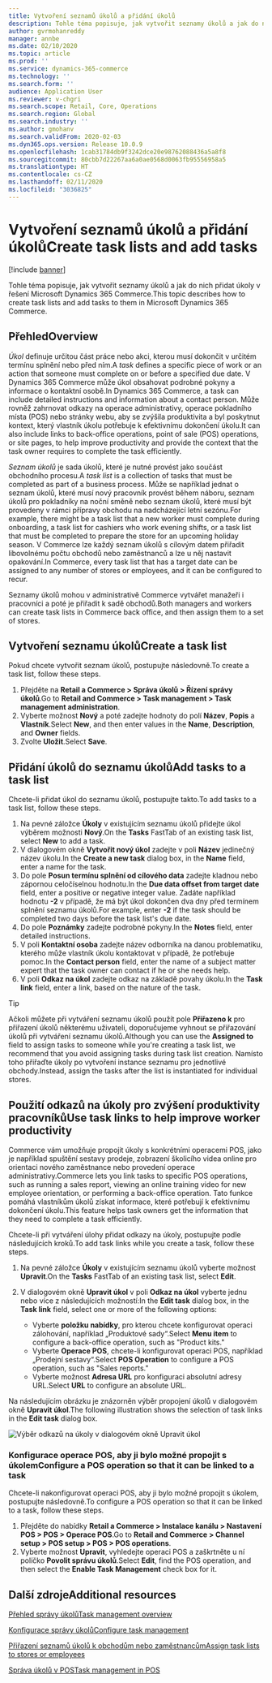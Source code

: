 ```yaml
---
title: Vytvoření seznamů úkolů a přidání úkolů
description: Tohle téma popisuje, jak vytvořit seznamy úkolů a jak do nich přidat úkoly v řešení Microsoft Dynamics 365 Commerce.
author: gvrmohanreddy
manager: annbe
ms.date: 02/10/2020
ms.topic: article
ms.prod: ''
ms.service: dynamics-365-commerce
ms.technology: ''
ms.search.form: ''
audience: Application User
ms.reviewer: v-chgri
ms.search.scope: Retail, Core, Operations
ms.search.region: Global
ms.search.industry: ''
ms.author: gmohanv
ms.search.validFrom: 2020-02-03
ms.dyn365.ops.version: Release 10.0.9
ms.openlocfilehash: 1cab31784db9f3242dce20e98762088436a5a8f8
ms.sourcegitcommit: 80cbb7d22267aa6a0ae0568d0063fb95556958a5
ms.translationtype: HT
ms.contentlocale: cs-CZ
ms.lasthandoff: 02/11/2020
ms.locfileid: "3036825"
---
```

# <a name="create-task-lists-and-add-tasks"></a><span data-ttu-id="f5c78-103">Vytvoření seznamů úkolů a přidání úkolů</span><span class="sxs-lookup"><span data-stu-id="f5c78-103">Create task lists and add tasks</span></span>

[!include [banner](includes/banner.md)]

<span data-ttu-id="f5c78-104">Tohle téma popisuje, jak vytvořit seznamy úkolů a jak do nich přidat úkoly v řešení Microsoft Dynamics 365 Commerce.</span><span class="sxs-lookup"><span data-stu-id="f5c78-104">This topic describes how to create task lists and add tasks to them in Microsoft Dynamics 365 Commerce.</span></span>

## <a name="overview"></a><span data-ttu-id="f5c78-105">Přehled</span><span class="sxs-lookup"><span data-stu-id="f5c78-105">Overview</span></span>

<span data-ttu-id="f5c78-106">*Úkol* definuje určitou část práce nebo akci, kterou musí dokončit v určitém termínu splnění nebo před ním.</span><span class="sxs-lookup"><span data-stu-id="f5c78-106">A *task* defines a specific piece of work or an action that someone must complete on or before a specified due date.</span></span> <span data-ttu-id="f5c78-107">V Dynamics 365 Commerce může úkol obsahovat podrobné pokyny a informace o kontaktní osobě.</span><span class="sxs-lookup"><span data-stu-id="f5c78-107">In Dynamics 365 Commerce, a task can include detailed instructions and information about a contact person.</span></span> <span data-ttu-id="f5c78-108">Může rovněž zahrnovat odkazy na operace administrativy, operace pokladního místa (POS) nebo stránky webu, aby se zvýšila produktivita a byl poskytnut kontext, který vlastník úkolu potřebuje k efektivnímu dokončení úkolu.</span><span class="sxs-lookup"><span data-stu-id="f5c78-108">It can also include links to back-office operations, point of sale (POS) operations, or site pages, to help improve productivity and provide the context that the task owner requires to complete the task efficiently.</span></span>

<span data-ttu-id="f5c78-109">*Seznam úkolů* je sada úkolů, které je nutné provést jako součást obchodního procesu.</span><span class="sxs-lookup"><span data-stu-id="f5c78-109">A *task list* is a collection of tasks that must be completed as part of a business process.</span></span> <span data-ttu-id="f5c78-110">Může se například jednat o seznam úkolů, které musí nový pracovník provést během náboru, seznam úkolů pro pokladníky na noční směně nebo seznam úkolů, které musí být provedeny v rámci přípravy obchodu na nadcházející letní sezónu.</span><span class="sxs-lookup"><span data-stu-id="f5c78-110">For example, there might be a task list that a new worker must complete during onboarding, a task list for cashiers who work evening shifts, or a task list that must be completed to prepare the store for an upcoming holiday season.</span></span> <span data-ttu-id="f5c78-111">V Commerce lze každý seznam úkolů s cílovým datem přiřadit libovolnému počtu obchodů nebo zaměstnanců a lze u něj nastavit opakování.</span><span class="sxs-lookup"><span data-stu-id="f5c78-111">In Commerce, every task list that has a target date can be assigned to any number of stores or employees, and it can be configured to recur.</span></span>

<span data-ttu-id="f5c78-112">Seznamy úkolů mohou v administrativě Commerce vytvářet manažeři i pracovníci a poté je přiřadit k sadě obchodů.</span><span class="sxs-lookup"><span data-stu-id="f5c78-112">Both managers and workers can create task lists in Commerce back office, and then assign them to a set of stores.</span></span>

## <a name="create-a-task-list"></a><span data-ttu-id="f5c78-113">Vytvoření seznamu úkolů</span><span class="sxs-lookup"><span data-stu-id="f5c78-113">Create a task list</span></span>

<span data-ttu-id="f5c78-114">Pokud chcete vytvořit seznam úkolů, postupujte následovně.</span><span class="sxs-lookup"><span data-stu-id="f5c78-114">To create a task list, follow these steps.</span></span>

1. <span data-ttu-id="f5c78-115">Přejděte na **Retail a Commerce \> Správa úkolů \> Řízení správy úkolů**.</span><span class="sxs-lookup"><span data-stu-id="f5c78-115">Go to **Retail and Commerce \> Task management \> Task management administration**.</span></span>
1. <span data-ttu-id="f5c78-116">Vyberte možnost **Nový** a poté zadejte hodnoty do polí **Název**, **Popis** a **Vlastník**.</span><span class="sxs-lookup"><span data-stu-id="f5c78-116">Select **New**, and then enter values in the **Name**, **Description**, and **Owner** fields.</span></span>
1. <span data-ttu-id="f5c78-117">Zvolte **Uložit**.</span><span class="sxs-lookup"><span data-stu-id="f5c78-117">Select **Save**.</span></span>

## <a name="add-tasks-to-a-task-list"></a><span data-ttu-id="f5c78-118">Přidání úkolů do seznamu úkolů</span><span class="sxs-lookup"><span data-stu-id="f5c78-118">Add tasks to a task list</span></span>

<span data-ttu-id="f5c78-119">Chcete-li přidat úkol do seznamu úkolů, postupujte takto.</span><span class="sxs-lookup"><span data-stu-id="f5c78-119">To add tasks to a task list, follow these steps.</span></span>
 
1. <span data-ttu-id="f5c78-120">Na pevné záložce **Úkoly** v existujícím seznamu úkolů přidejte úkol výběrem možnosti **Nový**.</span><span class="sxs-lookup"><span data-stu-id="f5c78-120">On the **Tasks** FastTab of an existing task list, select **New** to add a task.</span></span>
1. <span data-ttu-id="f5c78-121">V dialogovém okně **Vytvořit nový úkol** zadejte v poli **Název** jedinečný název úkolu.</span><span class="sxs-lookup"><span data-stu-id="f5c78-121">In the **Create a new task** dialog box, in the **Name** field, enter a name for the task.</span></span>
1. <span data-ttu-id="f5c78-122">Do pole **Posun termínu splnění od cílového data** zadejte kladnou nebo zápornou celočíselnou hodnotu.</span><span class="sxs-lookup"><span data-stu-id="f5c78-122">In the **Due data offset from target date** field, enter a positive or negative integer value.</span></span> <span data-ttu-id="f5c78-123">Zadáte například hodnotu **-2** v případě, že má být úkol dokončen dva dny před termínem splnění seznamu úkolů.</span><span class="sxs-lookup"><span data-stu-id="f5c78-123">For example, enter **-2** if the task should be completed two days before the task list's due date.</span></span>
1. <span data-ttu-id="f5c78-124">Do pole **Poznámky** zadejte podrobné pokyny.</span><span class="sxs-lookup"><span data-stu-id="f5c78-124">In the **Notes** field, enter detailed instructions.</span></span>
1. <span data-ttu-id="f5c78-125">V poli **Kontaktní osoba** zadejte název odborníka na danou problematiku, kterého může vlastník úkolu kontaktovat v případě, že potřebuje pomoc.</span><span class="sxs-lookup"><span data-stu-id="f5c78-125">In the **Contact person** field, enter the name of a subject matter expert that the task owner can contact if he or she needs help.</span></span>
1. <span data-ttu-id="f5c78-126">V poli **Odkaz na úkol** zadejte odkaz na základě povahy úkolu.</span><span class="sxs-lookup"><span data-stu-id="f5c78-126">In the **Task link** field, enter a link, based on the nature of the task.</span></span>

> [!TIP]
> <span data-ttu-id="f5c78-127">Ačkoli můžete při vytváření seznamu úkolů použít pole **Přiřazeno k** pro přiřazení úkolů některému uživateli, doporučujeme vyhnout se přiřazování úkolů při vytváření seznamu úkolů.</span><span class="sxs-lookup"><span data-stu-id="f5c78-127">Although you can use the **Assigned to** field to assign tasks to someone while you're creating a task list, we recommend that you avoid assigning tasks during task list creation.</span></span> <span data-ttu-id="f5c78-128">Namísto toho přiřaďte úkoly po vytvoření instance seznamu pro jednotlivé obchody.</span><span class="sxs-lookup"><span data-stu-id="f5c78-128">Instead, assign the tasks after the list is instantiated for individual stores.</span></span>

## <a name="use-task-links-to-help-improve-worker-productivity"></a><span data-ttu-id="f5c78-129">Použití odkazů na úkoly pro zvýšení produktivity pracovníků</span><span class="sxs-lookup"><span data-stu-id="f5c78-129">Use task links to help improve worker productivity</span></span>

<span data-ttu-id="f5c78-130">Commerce vám umožňuje propojit úkoly s konkrétními operacemi POS, jako je například spuštění sestavy prodeje, zobrazení školicího videa online pro orientaci nového zaměstnance nebo provedení operace administrativy.</span><span class="sxs-lookup"><span data-stu-id="f5c78-130">Commerce lets you link tasks to specific POS operations, such as running a sales report, viewing an online training video for new employee orientation, or performing a back-office operation.</span></span> <span data-ttu-id="f5c78-131">Tato funkce pomáhá vlastníkům úkolů získat informace, které potřebují k efektivnímu dokončení úkolu.</span><span class="sxs-lookup"><span data-stu-id="f5c78-131">This feature helps task owners get the information that they need to complete a task efficiently.</span></span>

<span data-ttu-id="f5c78-132">Chcete-li při vytváření úlohy přidat odkazy na úkoly, postupujte podle následujících kroků.</span><span class="sxs-lookup"><span data-stu-id="f5c78-132">To add task links while you create a task, follow these steps.</span></span>

1. <span data-ttu-id="f5c78-133">Na pevné záložce **Úkoly** v existujícím seznamu úkolů vyberte možnost **Upravit**.</span><span class="sxs-lookup"><span data-stu-id="f5c78-133">On the **Tasks** FastTab of an existing task list, select **Edit**.</span></span>
1. <span data-ttu-id="f5c78-134">V dialogovém okně **Upravit úkol** v poli **Odkaz na úkol** vyberte jednu nebo více z následujících možností:</span><span class="sxs-lookup"><span data-stu-id="f5c78-134">In the **Edit task** dialog box, in the **Task link** field, select one or more of the following options:</span></span>

    - <span data-ttu-id="f5c78-135">Vyberte **položku nabídky**, pro kterou chcete konfigurovat operaci zálohování, například „Produktové sady“.</span><span class="sxs-lookup"><span data-stu-id="f5c78-135">Select **Menu item** to configure a back-office operation, such as "Product kits."</span></span>
    - <span data-ttu-id="f5c78-136">Vyberte **Operace POS**, chcete-li konfigurovat operaci POS, například „Prodejní sestavy“.</span><span class="sxs-lookup"><span data-stu-id="f5c78-136">Select **POS Operation** to configure a POS operation, such as "Sales reports."</span></span>
    - <span data-ttu-id="f5c78-137">Vyberte možnost **Adresa URL** pro konfiguraci absolutní adresy URL.</span><span class="sxs-lookup"><span data-stu-id="f5c78-137">Select **URL** to configure an absolute URL.</span></span>

<span data-ttu-id="f5c78-138">Na následujícím obrázku je znázorněn výběr propojení úkolů v dialogovém okně **Upravit úkol**.</span><span class="sxs-lookup"><span data-stu-id="f5c78-138">The following illustration shows the selection of task links in the **Edit task** dialog box.</span></span>

![Výběr odkazů na úkoly v dialogovém okně Upravit úkol](media/HQ-POS-Tasks-Linking.png)

### <a name="configure-a-pos-operation-so-that-it-can-be-linked-to-a-task"></a><span data-ttu-id="f5c78-140">Konfigurace operace POS, aby ji bylo možné propojit s úkolem</span><span class="sxs-lookup"><span data-stu-id="f5c78-140">Configure a POS operation so that it can be linked to a task</span></span>

<span data-ttu-id="f5c78-141">Chcete-li nakonfigurovat operaci POS, aby ji bylo možné propojit s úkolem, postupujte následovně.</span><span class="sxs-lookup"><span data-stu-id="f5c78-141">To configure a POS operation so that it can be linked to a task, follow these steps.</span></span>

1. <span data-ttu-id="f5c78-142">Přejděte do nabídky **Retail a Commerce \> Instalace kanálu \> Nastavení POS \> POS \> Operace POS**.</span><span class="sxs-lookup"><span data-stu-id="f5c78-142">Go to **Retail and Commerce \> Channel setup \> POS setup \> POS \> POS operations**.</span></span>
1. <span data-ttu-id="f5c78-143">Vyberte možnost **Upravit**, vyhledejte operaci POS a zaškrtněte u ní políčko **Povolit správu úkolů**.</span><span class="sxs-lookup"><span data-stu-id="f5c78-143">Select **Edit**, find the POS operation, and then select the **Enable Task Management** check box for it.</span></span>

## <a name="additional-resources"></a><span data-ttu-id="f5c78-144">Další zdroje</span><span class="sxs-lookup"><span data-stu-id="f5c78-144">Additional resources</span></span>

[<span data-ttu-id="f5c78-145">Přehled správy úkolů</span><span class="sxs-lookup"><span data-stu-id="f5c78-145">Task management overview</span></span>](task-mgmt-overview.md)

[<span data-ttu-id="f5c78-146">Konfigurace správy úkolů</span><span class="sxs-lookup"><span data-stu-id="f5c78-146">Configure task management</span></span>](task-mgmt-configure.md)

[<span data-ttu-id="f5c78-147">Přiřazení seznamů úkolů k obchodům nebo zaměstnancům</span><span class="sxs-lookup"><span data-stu-id="f5c78-147">Assign task lists to stores or employees</span></span>](task-mgmt-assign-lists.md)

[<span data-ttu-id="f5c78-148">Správa úkolů v POS</span><span class="sxs-lookup"><span data-stu-id="f5c78-148">Task management in POS</span></span>](task-mgmt-POS.md)
